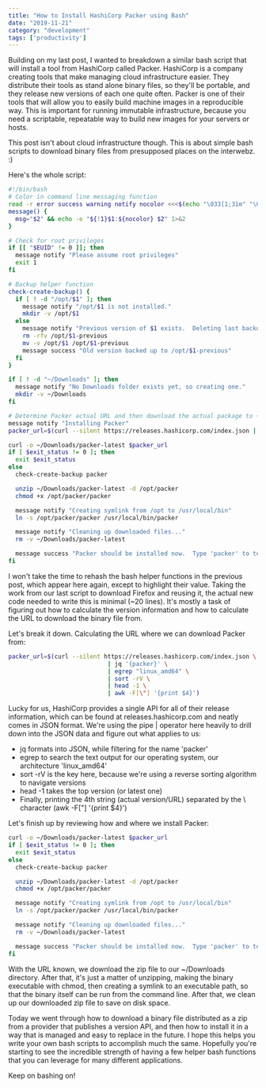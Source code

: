 ```yaml
---
title: "How to Install HashiCorp Packer using Bash"
date: "2019-11-21"
category: "development"
tags: ['productivity']
---
```


Building on my last post, I wanted to breakdown a similar bash script that will install a tool from HashiCorp called Packer.  HashiCorp is a company creating tools that make managing cloud infrastructure easier.  They distribute their tools as stand alone binary files, so they'll be portable, and they release new versions of each one quite often.  Packer is one of their tools that will allow you to easily build machine images in a reproducible way.  This is important for running immutable infrastructure, because you need a scriptable, repeatable way to build new images for your servers or hosts. 

This post isn't about cloud infrastructure though.  This is about simple bash scripts to download binary files from presupposed places on the interwebz. :)

Here's the whole script:

```bash
#!/bin/bash
# Color in command line messaging function
read -r error success warning notify nocolor <<<$(echo "\033[1;31m" "\033[1;32m" "\033[1;33m" "\033[1;34m" "\033[0m")
message() {
  msg="$2" && echo -e "${!1}$1:${nocolor} $2" 1>&2
}

# Check for root privileges
if [[ "$EUID" != 0 ]]; then
  message notify "Please assume root privileges"
  exit 1
fi

# Backup helper function
check-create-backup() {
  if [ ! -d "/opt/$1" ]; then
    message notify "/opt/$1 is not installed."
    mkdir -v /opt/$1
  else
    message notify "Previous version of $1 exists.  Deleting last backup and saving current version as backup."
    rm -rfv /opt/$1-previous
    mv -v /opt/$1 /opt/$1-previous
    message success "Old version backed up to /opt/$1-previous"
  fi
}

if [ ! -d "~/Downloads" ]; then
  message notify "No Downloads folder exists yet, so creating one."
  mkdir -v ~/Downloads
fi

# Determine Packer actual URL and then download the actual package to ~/Downloads
message notify "Installing Packer"
packer_url=$(curl --silent https://releases.hashicorp.com/index.json | jq '{packer}' | egrep "linux_amd64" | sort -rV | head -1 | awk -F[\"] '{print $4}')

curl -o ~/Downloads/packer-latest $packer_url
if [ $exit_status != 0 ]; then
  exit $exit_status
else
  check-create-backup packer

  unzip ~/Downloads/packer-latest -d /opt/packer
  chmod +x /opt/packer/packer

  message notify "Creating symlink from /opt to /usr/local/bin"
  ln -s /opt/packer/packer /usr/local/bin/packer

  message notify "Cleaning up downloaded files..."
  rm -v ~/Downloads/packer-latest

  message success "Packer should be installed now.  Type 'packer' to test."
fi

```

I won't take the time to rehash the bash helper functions in the previous post, which appear here again, except to highlight their value.  Taking the work from our last script to download Firefox and reusing it, the actual new code needed to write this is minimal (~20 lines).  It's mostly a task of figuring out how to calculate the version information and how to calculate the URL to download the binary file from.

Let's break it down.  Calculating the URL where we can download Packer from:

```bash
packer_url=$(curl --silent https://releases.hashicorp.com/index.json \
                            | jq '{packer}' \
                            | egrep "linux_amd64" \
                            | sort -rV \
                            | head -1 \
                            | awk -F[\"] '{print $4}')
```

Lucky for us, HashiCorp provides a single API for all of their release information, which can be found at releases.hashicorp.com and neatly comes in JSON format.  We're using the pipe | operator here heavily to drill down into the JSON data and figure out what applies to us:
- jq formats into JSON, while filtering for the name 'packer'
- egrep to search the text output for our operating system, our architecture 'linux_amd64'
- sort -rV is the key here, because we're using a reverse sorting algorithm to navigate versions
- head -1 takes the top version (or latest one)
- Finally, printing the 4th string (actual version/URL) separated by the \ character (awk -F[\"] '{print $4}')

Let's finish up by reviewing how and where we install Packer:

```bash
curl -o ~/Downloads/packer-latest $packer_url
if [ $exit_status != 0 ]; then
  exit $exit_status
else
  check-create-backup packer

  unzip ~/Downloads/packer-latest -d /opt/packer
  chmod +x /opt/packer/packer

  message notify "Creating symlink from /opt to /usr/local/bin"
  ln -s /opt/packer/packer /usr/local/bin/packer

  message notify "Cleaning up downloaded files..."
  rm -v ~/Downloads/packer-latest

  message success "Packer should be installed now.  Type 'packer' to test."
fi
```

With the URL known, we download the zip file to our ~/Downloads directory.  After that, it's just a matter of unzipping, making the binary executable with chmod, then creating a symlink to an executable path, so that the binary itself can be run from the command line.  After that, we clean up our downloaded zip file to save on disk space.

Today we went through how to download a binary file distributed as a zip from a provider that publishes a version API, and then how to install it in a way that is managed and easy to replace in the future.  I hope this helps you write your own bash scripts to accomplish much the same.  Hopefully you're starting to see the incredible strength of having a few helper bash functions that you can leverage for many different applications. 

Keep on bashing on!